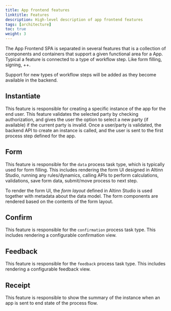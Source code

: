 ```yaml
---
title: App frontend features
linktitle: Features
description: High-level description of app frontend features
tags: [architecture]
toc: true
weight: 3
---
```


The App Frontend SPA is separated in several features that is a collection of components and containers that support a given
functional area for a App. Typical a feature is connected to a type of workflow step. Like form filling, signing, ++.

Support for new types of workflow steps will be added as they become available in the backend.

## Instantiate
This feature is responsible for creating a specific instance of the app for the end user. This feature validates the selected
party by checking authorization, and gives the user the option to select a new party (if available) if the current party is invalid.
Once a user/party is validated, the backend API to create an instance is called, and the user is sent to the first process step defined for the app. 

## Form
This feature is responsible for the `data` process task type, which is typically used for form filling. 
This includes rendering the form UI designed in Altinn Studio,
running any rules/dynamics, calling APIs to perform calculations, validations, save form data, submit/move process to next step.

To render the form UI, the _form layout_ defined in Altinn Studio is used together with metadata about the data model.
The form components are rendered based on the contents of the form layout.

## Confirm
This feature is responsible for the `confirmation` process task type. This includes rendering a configurable confirmation view.

## Feedback
This feature is responsible for the `feedback` process task type. This includes rendering a configurable feedback view.

## Receipt
This feature is responsible to show the summary of the instance when an app is sent to end state of the process flow.